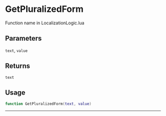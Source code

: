# GetPluralizedForm
Function name in LocalizationLogic.lua
## Parameters
`text`, `value`
## Returns
`text`
## Usage
```lua
function GetPluralizedForm(text, value)
```
---
